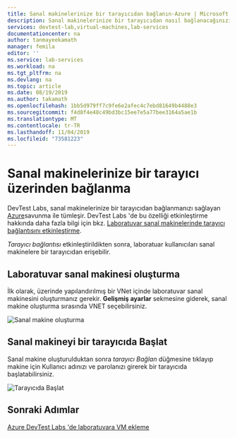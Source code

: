```yaml
---
title: Sanal makinelerinize bir tarayıcıdan bağlanın-Azure | Microsoft Docs
description: Sanal makinelerinize bir tarayıcıdan nasıl bağlanacağınızı öğrenin.
services: devtest-lab,virtual-machines,lab-services
documentationcenter: na
author: tanmayeekamath
manager: femila
editor: ''
ms.service: lab-services
ms.workload: na
ms.tgt_pltfrm: na
ms.devlang: na
ms.topic: article
ms.date: 08/19/2019
ms.author: takamath
ms.openlocfilehash: 1bb5d979ff7c9fe6e2afec4c7ebd81649b4488e3
ms.sourcegitcommit: f4d8f4e48c49bd3bc15ee7e5a77bee3164a5ae1b
ms.translationtype: MT
ms.contentlocale: tr-TR
ms.lasthandoff: 11/04/2019
ms.locfileid: "73581223"
---
```

# <a name="connect-to-your-virtual-machines-through-a-browser"></a>Sanal makinelerinize bir tarayıcı üzerinden bağlanma 

DevTest Labs, sanal makinelerinize bir tarayıcıdan bağlanmanızı sağlayan [Azure](https://docs.microsoft.com/azure/bastion/)savunma ile tümleşir. DevTest Labs 'de bu özelliği etkinleştirme hakkında daha fazla bilgi için bkz. [Laboratuvar sanal makinelerinde tarayıcı bağlantısını etkinleştirme](enable-browser-connection-lab-virtual-machines.md).

*Tarayıcı bağlantısı* etkinleştirildikten sonra, laboratuar kullanıcıları sanal makinelere bir tarayıcıdan erişebilir.  


## <a name="create-a-lab-virtual-machine"></a>Laboratuvar sanal makinesi oluşturma

İlk olarak, üzerinde yapılandırılmış bir VNet içinde laboratuvar sanal makinesini oluşturmanız gerekir. **Gelişmiş ayarlar** sekmesine giderek, sanal makine oluşturma sırasında VNET seçebilirsiniz.

![Sanal makine oluşturma](./media/connect-virtual-machine-through-browser/create-virtual-machine.png)

## <a name="launch-virtual-machine-in-a-browser"></a>Sanal makineyi bir tarayıcıda Başlat

Sanal makine oluşturulduktan sonra *tarayıcı Bağlan* düğmesine tıklayıp makine için Kullanıcı adınızı ve parolanızı girerek bir tarayıcıda başlatabilirsiniz.  

![Tarayıcıda Başlat](./media/connect-virtual-machine-through-browser/browser-connect.png)

## <a name="next-steps"></a>Sonraki Adımlar

[Azure DevTest Labs 'de laboratuvara VM ekleme](devtest-lab-add-vm.md)
